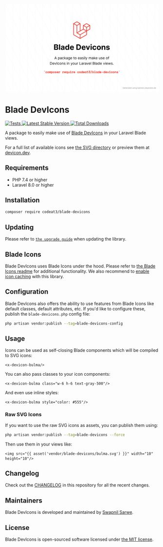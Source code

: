 <p align="center">
    <img src="./socialcard-blade-devicons.png" width="1280" title="Social Card Blade DevIcons">
</p>

# Blade DevIcons

<a href="https://github.com/codeat3/blade-devicons/actions?query=workflow%3ATests">
    <img src="https://github.com/codeat3/blade-devicons/workflows/Tests/badge.svg" alt="Tests">
</a>
<a href="https://packagist.org/packages/codeat3/blade-devicons">
    <img src="https://img.shields.io/packagist/v/codeat3/blade-devicons" alt="Latest Stable Version">
</a>
<a href="https://packagist.org/packages/codeat3/blade-devicons">
    <img src="https://img.shields.io/packagist/dt/codeat3/blade-devicons" alt="Total Downloads">
</a>

A package to easily make use of [Blade DevIcons](https://github.com/devicons/devicon) in your Laravel Blade views.

For a full list of available icons see [the SVG directory](resources/svg) or preview them at [devicon.dev](https://devicon.dev/).

## Requirements

- PHP 7.4 or higher
- Laravel 8.0 or higher

## Installation

```bash
composer require codeat3/blade-devicons
```

## Updating

Please refer to [`the upgrade guide`](UPGRADE.md) when updating the library.

## Blade Icons

Blade DevIcons uses Blade Icons under the hood. Please refer to [the Blade Icons readme](https://github.com/blade-ui-kit/blade-icons) for additional functionality. We also recommend to [enable icon caching](https://github.com/blade-ui-kit/blade-icons#caching) with this library.

## Configuration

Blade DevIcons also offers the ability to use features from Blade Icons like default classes, default attributes, etc. If you'd like to configure these, publish the `blade-devicons.php` config file:

```bash
php artisan vendor:publish --tag=blade-devicons-config
```

## Usage

Icons can be used as self-closing Blade components which will be compiled to SVG icons:

```blade
<x-devicon-bulma/>
```

You can also pass classes to your icon components:

```blade
<x-devicon-bulma class="w-6 h-6 text-gray-500"/>
```

And even use inline styles:

```blade
<x-devicon-bulma style="color: #555"/>
```

### Raw SVG Icons

If you want to use the raw SVG icons as assets, you can publish them using:

```bash
php artisan vendor:publish --tag=blade-devicons --force
```

Then use them in your views like:

```blade
<img src="{{ asset('vendor/blade-devicons/bulma.svg') }}" width="10" height="10"/>
```

## Changelog

Check out the [CHANGELOG](CHANGELOG.md) in this repository for all the recent changes.

## Maintainers

Blade DevIcons is developed and maintained by [Swapnil Sarwe](https://swapnilsarwe.com).

## License

Blade DevIcons is open-sourced software licensed under [the MIT license](LICENSE.md).
